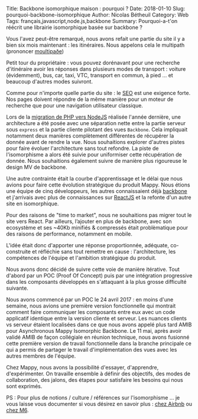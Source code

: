 Title: Backbone isomorphique maison : pourquoi ?
Date: 2018-01-10
Slug: pourquoi-backbone-isomorphique
Author: Nicolas Bétheuil
Category: Web
Tags: français,javascript,node.js,backbone
Summary: Pourquoi-a-t'on réécrit une librairie isomorphique basée sur backbone ?

Vous l'avez peut-être remarqué, nous avons refait une partie du site il y a bien six mois maintenant : les itinéraires. Nous appelons cela le multipath (prononcer [moultipaðe](https://www.anglaisfacile.com/exercices/exercice-anglais-2/exercice-anglais-66477.php))

Petit tour du propriétaire : vous pouvez dorénavant pour une recherche d'itinéraire avoir les réponses dans plusieurs modes de transport : voiture (évidemment), bus, car, taxi, VTC, transport en commun, à pied ... et beaucoup d'autres modes suivront.

Comme pour n'importe quelle partie du site : le [SEO](https://www.wikiwand.com/fr/Optimisation_pour_les_moteurs_de_recherche) est une exigence forte. Nos pages doivent répondre de la même manière pour un moteur de recherche que pour une navigation utilisateur classique.

Lors de la [migration de PHP vers NodeJS](http://techblog.mappy.com/mappy-com-de-php-a-nodejs.html) réalisée l'année dernière, une architecture a été posée avec une séparation nette entre la partie serveur sous `express` et la partie cliente pilotant des vues `Backbone`. Cela impliquait notamment deux manières complètement différentes de récupérer la donnée avant de rendre la vue. Nous souhaitions explorer d'autres pistes pour faire évoluer l'architecture sans tout refondre. La piste de l'isomorphisme a alors été suivie pour uniformiser cette récupération de donnée. Nous souhaitions également suivre de manière plus rigoureuse le design MV de backbone.

Une autre contrainte était la courbe d'apprentissage et le délai que nous avions pour faire cette évolution stratégique du produit Mappy. Nous étions une équipe de cinq développeurs, les autres connaissaient déjà [backbone](http://backbonejs.org/) et j'arrivais avec plus de connaissances sur [ReactJS](https://reactjs.org/) et la refonte d'un autre site en isomorphique.

Pour des raisons de "time to market", nous ne souhaitions pas migrer tout le site vers React. Par ailleurs, l’ajouter en plus de backbone, avec son ecosystème et ses ~40Kb minifiés & compressés était problèmatique pour des raisons de performance, notamment en mobile.

L'idée était donc d'apporter une réponse proportionnée, adéquate, co-construite et réfléchie sans tout remettre en cause : l'architecture, les compétences de l'équipe et l'ambition stratégique du produit.

Nous avons donc décidé de suivre cette voie de manière itérative. Tout d'abord par un POC (Proof Of Concept) puis par une intégration progressive dans les composants développés en s'attaquant à la plus grosse difficulté suivante.

Nous avons commencé par un POC le 24 avril 2017 : en moins d'une semaine, nous avions une première version fonctionnelle qui montrait comment faire communiquer les composants entre eux avec un code applicatif identique entre la version cliente et serveur. Les nuances clients vs serveur étaient localisées dans ce que nous avons appelé plus tard AMIB pour Asynchronous Mappy Isomorphic Backbone. Le 11 mai, après avoir validé AMIB de façon collégiale en réunion technique, nous avons fusionné cette première version de travail fonctionnelle dans la branche principale ce qui a permis de partager le travail d'implémentation des vues avec les autres membres de l'équipe.

Chez Mappy, nous avons la possibilité d'essayer, d'apprendre, d'expérimenter. On travaille ensemble à définir des objectifs, des modes de collaboration, des jalons, des étapes pour satisfaire les besoins qui nous sont exprimés.

PS : Pour plus de notions / culture / références sur l'isomorphisme ... je vous laisse vous documenter si vous désirez en savoir plus : [chez Airbnb](https://medium.com/airbnb-engineering/isomorphic-javascript-the-future-of-web-apps-10882b7a2ebc) ou [chez M6](http://tech.m6web.fr/isomorphic-single-page-app-parfaite-react-flux/).
